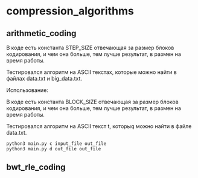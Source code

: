 # compression_algorithms

## arithmetic_coding

В коде есть константа STEP_SIZE отвечающая за размер блоков кодирования, и чем она больше, тем лучше результат, в размен на время работы.

Тестировался алгоритм на ASCII текстах, которые можно найти в файлах data.txt и big_data.txt.

Использование:

В коде есть константа BLOCK_SIZE отвечающая за размер блоков кодирования, и чем она больше, тем лучше результат, в размен на время работы.

Тестировался алгоритм на ASCII текст t, которыq можно найти в файле data.txt.

```
python3 main.py c input_file out_file
python3 main.py d out_file out_file
```

## bwt_rle_coding
